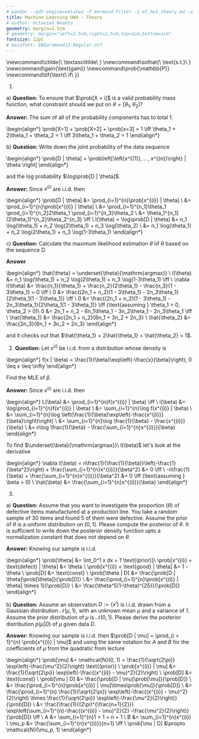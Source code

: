 ```yaml
---
# pandoc --pdf-engine=xelatex -F mermaid-filter -i ml_hw1_theory.md -o Octavian-HW1t.pdf
title: Machine Learning HW4 - Theory
# author: Octavian Neamțu
geometry: margin=1.5cm
# geometry: margin="left=1.5cm,right=1.5cm,top=1cm,bottom=1cm"
fontsize: 12pt
# mainfont: EBGaramond12-Regular.otf
---
```


\newcommand\ctilde{\ \textasciitilde\ }
\newcommand\sothat{\ \text{s.t.}\ }
\newcommand\gain{\text{gain}}
\newcommand\prob{\mathbb{P}}
\newcommand\tif{\text{\ if\ }}

1.

a) **Question:** To ensure that $\prob[X = i]$ is a valid probability mass function, what constraint should
we put on $\theta = [\theta_1, \theta_2]$?

**Answer:** The sum of all of the probability components has to total 1.

\begin{align*}
\prob[X=1] + \prob[X=2] + \prob[x=3] = 1 \iff \theta_1 + 2\theta_1 + \theta_2 = 1 \iff 3\theta_1 + \theta_2 = 1
\end{align*}

b) **Question:** Write down the joint probability of the data sequence

\begin{align*}
\prob[D | \theta] = \prob\left[\left\{x^{(1)}, .. , x^{(n)}\right\} | \theta \right]
\end{align*}

and the log probability $\log\prob[D | \theta]$.

**Answer:** Since $x^{(i)}$ are i.i.d. then

\begin{align*}
\prob[D | \theta] &= \prod_{i=1}^{n}\prob[x^{(i)} | \theta] \\
            &= \prod_{i=1}^{n}\prob[x^{(i)} | \theta] \\
            &= \prod_{i=1}^{n_1}\theta_1 \prod_{i=1}^{n_2}2\theta_1 \prod_{i=1}^{n_3}\theta_2 \\
            &= \theta_1^{n_1}(2\theta_1)^{n_2}\theta_2^{n_3} \iff \\
l(\theta) = \log\prob[D | \theta] &= n_1 \log(\theta_1) + n_2 \log(2\theta_1) + n_3 \log(\theta_2) \\
            &= n_1 \log(\theta_1) + n_2 \log(2\theta_1) + n_3 \log(1-3\theta_1)
\end{align*}

c) **Question:** Calculate the maximum likelihood estimation $\hat{\theta}$ of $\theta$ based on the sequence D.

**Answer**

\begin{align*}
  \hat{\theta} = \underset{\theta}{\mathrm{argmax}} \ l(\theta) &= n_1 \log(\theta_1) + n_2 \log(2\theta_1) + n_3 \log(1-3\theta_1) \iff \\
  \nabla l(\theta) &= \frac{n_1}{\theta_1} + \frac{n_2}{2\theta_1} - \frac{n_3}{1 - 3\theta_1} = 0 \iff \\
  0 &= \frac{(2n_1 + n_2)(1 - 3\theta_1) - 2n_3\theta_1}{2\theta_1(1 - 3\theta_1)} \iff \\
0 &= \frac{(2n_1 + n_2)(1 - 3\theta_1) - 2n_3\theta_1}{2\theta_1(1 - 3\theta_1)} \iff (\text{assuming } \theta_1 > 0, \theta_2 > 0)\\
  0 &= 2n_1 + n_2 - 6n_1\theta_1 - 3n_2\theta_1 - 2n_3\theta_1 \iff \\
  \hat{\theta_1} &= \frac{2n_1 + n_2}{6n_1 + 3n_2 + 2n_3} \\
  \hat{\theta_2} &= \frac{2n_3}{6n_1 + 3n_2 + 2n_3}
\end{align*}

and it checks out that $\hat{\theta_1} + 2\hat{\theta_1} + \hat{\theta_2} = 1$.

2. **Question:** Let $x^{(i)}$ be i.i.d. from a distribution whose density is

\begin{align*}
  f(x | \beta) = \frac{1}{\beta}\exp\left(-\frac{x}{\beta}\right), 0 \leq x \leq \infty
\end{align*}

Find the MLE of $\beta$.

**Answer:** Since $x^{(i)}$ are i.i.d. then

\begin{align*}
  L(\beta) &= \prod_{i=1}^{n}f(x^{(i)} | \beta) \iff \\
  l(\beta) &= \log\prod_{i=1}^{n}f(x^{(i)} | \beta) \\
    &= \sum_{i=1}^{n}\log f(x^{(i)} | \beta) \\
&= \sum_{i=1}^{n}\log \left(\frac{1}{\beta}\exp\left(-\frac{x^{(i)}}{\beta}\right)\right) \\
&= \sum_{i=1}^{n}\log \frac{1}{\beta} - \frac{x^{(i)}}{\beta} \\
&= n\log \frac{1}{\beta} - \frac{\sum_{i=1}^{n}x^{(i)}}{\beta}
\end{align*}

To find $\underset{\beta}{\mathrm{argmax}}\ l(\beta)$ let's look at the derivative

\begin{align*}
\nabla l(\beta) = n\frac{1}{\frac{1}{\beta}}\left(-\frac{1}{\beta^2}\right) + \frac{\sum_{i=1}^{n}x^{(i)}}{\beta^2} &= 0 \iff \\
-n\frac{1}{\beta} + \frac{\sum_{i=1}^{n}x^{(i)}}{\beta^2} &= 0 \iff (\text{assuming } \beta > 0) \\
\hat{\beta} &= \frac{\sum_{i=1}^{n}x^{(i)}}{\beta}
\end{align*}

3.

a) **Question:** Assume that you want to investigate the proportion ($\theta$) of defective items manufactured
at a production line. You take a random sample of 30 items and found 5 of them were
defective. Assume the prior of $\theta$ is a uniform distribution on $[0, 1]$. Please compute
the posterior of $\theta$. It is sufficient to write down the posterior density function upto a
normalization constant that does not depend on $\theta$.

**Answer:** Knowing our sample is i.i.d.

\begin{align*}
  \prob[\theta] &= \int_0^1 x dx = 1 \text{(prior)}\\
  \prob[x^{(i)} = \text{defect} | \theta] &= \theta \\
  \prob[x^{(i)} = \text{good} | \theta] &= 1 - \theta \\
  \prob[D] &= \text{const} \\
  \prob[\theta | D] &= \frac{\prob[D | \theta]\prob[\theta]}{\prob[D]} \\
  &= \frac{\prod_{i=1}^{n}\prob[x^{(i)} | \theta] \times 1}{\prob[D]} \\
  &= \frac{\theta^5(1-\theta)^{25}}{\prob[D]}
\end{align*}

b) **Question:** Assume an observation $D := \{x^{i}\}$ is i.i.d. drawn from a Gaussian distribution
$\mathcal{N}(\mu, 1)$, with an unknown mean $\mu$ and a variance of 1. Assume the prior distribution of
$\mu$ is $\mathcal{N}(0, 1)$. Please derive the posterior distribution $p(\mu | D)$ of $\mu$ given data $D$.

**Answer:** Knowing our sample is i.i.d. then $\prob[D | \mu] = \prod_{i = 1}^{n} \prob[x^{(i)} | \mu]$
and using the same notation for $A$ and $B$ for the coefficients of $\mu$ from the quadratic from lecture

\begin{align*}
  \prob[\mu] &= \mathcal{N}(0, 1) = \frac{1}{\sqrt{2\pi}} \exp\left(-\frac{\mu^2}{2}\right) \text{(prior)} \\
  \prob[x^{(i)} | \mu] &= \frac{1}{\sqrt{2\pi}} \exp\left(-\frac{(x^{(i)} - \mu)^2}{2}\right) \\
  \prob[D] &= \text{const} \\
  \prob[\mu | D] &= \frac{\prob[D | \mu]\prob[\mu]}{\prob[D]} \\
  &= \frac{\prod_{i=1}^{n}\prob[x^{(i)} | \mu]\times\prob[\mu]}{\prob[D]} \\
&= \frac{\prod_{i=1}^{n} \frac{1}{\sqrt{2\pi}} \exp\left(-\frac{(x^{(i)} - \mu)^2}{2}\right) \times \frac{1}{\sqrt{2\pi}} \exp\left(-\frac{\mu^2}{2}\right)}{\prob[D]} \\
&= \frac{\frac{1}{(2\pi)^{\frac{n+1}{2}}} \exp\left(\sum_{i=1}^{n}-\frac{(x^{(i)} - \mu)^2}{2} -\frac{\mu^2}{2}\right)}{\prob[D]} \iff \\
A &= \sum_{i=1}^{n}1 + 1 = n + 1 \\
B &= \sum_{i=1}^{n}x^{(i)} \\
\mu_p &= \frac{\sum_{i=1}^{n}x^{(i)}}{n+1} \iff \\
\prob[\mu | D] &\propto \mathcal{N}(\mu_p, 1)
\end{align*}

